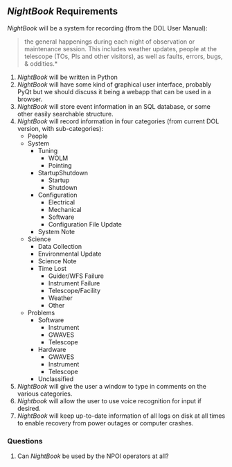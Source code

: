 ## *NightBook* Requirements

*NightBook* will be a system for recording (from the DOL User Manual):

> the general happenings during each night of observation or maintenance session. This includes weather updates,
> people at the telescope (TOs, PIs and other visitors), as well as faults, errors, bugs, & oddities.*

1. *NightBook* will be written in Python
2. *NightBook* will have some kind of graphical user interface, probably PyQt but we should discuss it being
   a webapp that can be used in a browser.
3. *NightBook* will store event information in an SQL database, or some other easily searchable structure.
4. *NightBook* will record information in four categories (from current DOL version, with sub-categories):
   * People
   * System
     * Tuning
       * WOLM
       * Pointing
     * StartupShutdown
       * Startup
       * Shutdown
     * Configuration
       * Electrical
       * Mechanical
       * Software
       * Configuration File Update
     * System Note
   * Science
     * Data Collection
     * Environmental Update
     * Science Note
     * Time Lost
       * Guider/WFS Failure
       * Instrument Failure
       * Telescope/Facility
       * Weather
       * Other
   * Problems
     * Software
       * Instrument
       * GWAVES
       * Telescope
     * Hardware
       * GWAVES
       * Instrument
       * Telescope
     * Unclassified
5. *NightBook* will give the user a window to type in comments on the various categories.
6. *Nightbook* will allow the user to use voice recognition for input if desired.
7. *NightBook* will keep up-to-date information of all logs on disk at all times to enable recovery from
   power outages or computer crashes.
   
### Questions

1. Can *NightBook* be used by the NPOI operators at all?
   
